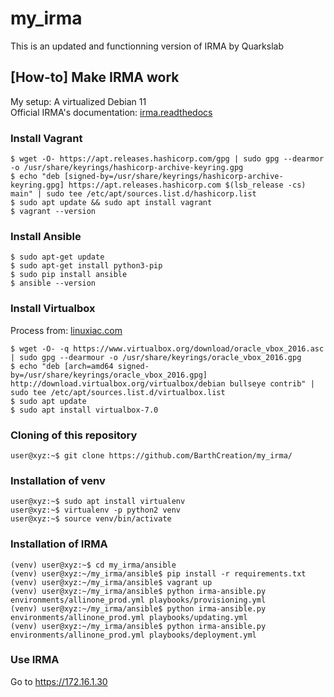 # my_irma
This is an updated and functionning version of IRMA by Quarkslab

## [How-to] Make IRMA work

My setup: A virtualized Debian 11  
Official IRMA's documentation: [irma.readthedocs](https://irma.readthedocs.io/en/latest/install/index.html)  

### Install Vagrant
```
$ wget -O- https://apt.releases.hashicorp.com/gpg | sudo gpg --dearmor -o /usr/share/keyrings/hashicorp-archive-keyring.gpg
$ echo "deb [signed-by=/usr/share/keyrings/hashicorp-archive-keyring.gpg] https://apt.releases.hashicorp.com $(lsb_release -cs) main" | sudo tee /etc/apt/sources.list.d/hashicorp.list
$ sudo apt update && sudo apt install vagrant
$ vagrant --version
```

### Install Ansible
```console
$ sudo apt-get update
$ sudo apt-get install python3-pip
$ sudo pip install ansible
$ ansible --version
```

### Install Virtualbox
Process from: [linuxiac.com](https://linuxiac.com/how-to-install-virtualbox-on-debian-11-bullseye/)
```console
$ wget -O- -q https://www.virtualbox.org/download/oracle_vbox_2016.asc | sudo gpg --dearmour -o /usr/share/keyrings/oracle_vbox_2016.gpg
$ echo "deb [arch=amd64 signed-by=/usr/share/keyrings/oracle_vbox_2016.gpg] http://download.virtualbox.org/virtualbox/debian bullseye contrib" | sudo tee /etc/apt/sources.list.d/virtualbox.list
$ sudo apt update
$ sudo apt install virtualbox-7.0
```

### Cloning of this repository
```console
user@xyz:~$ git clone https://github.com/BarthCreation/my_irma/
```

### Installation of venv
```console
user@xyz:~$ sudo apt install virtualenv
user@xyz:~$ virtualenv -p python2 venv
user@xyz:~$ source venv/bin/activate
```

### Installation of IRMA
```console
(venv) user@xyz:~$ cd my_irma/ansible
(venv) user@xyz:~/my_irma/ansible$ pip install -r requirements.txt
(venv) user@xyz:~/my_irma/ansible$ vagrant up
(venv) user@xyz:~/my_irma/ansible$ python irma-ansible.py environments/allinone_prod.yml playbooks/provisioning.yml
(venv) user@xyz:~/my_irma/ansible$ python irma-ansible.py environments/allinone_prod.yml playbooks/updating.yml
(venv) user@xyz:~/my_irma/ansible$ python irma-ansible.py environments/allinone_prod.yml playbooks/deployment.yml
```

### Use IRMA
Go to https://172.16.1.30









